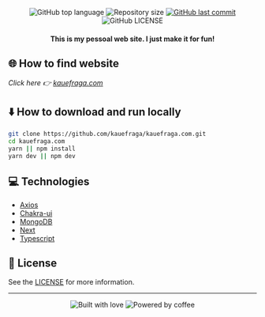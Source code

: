 <p align="center">
  <img
    alt="GitHub top language"
    src="https://img.shields.io/github/languages/top/kauefraga/kauefraga.com.svg"
  />
  <img
    alt="Repository size"
    src="https://img.shields.io/github/repo-size/kauefraga/kauefraga.com.svg"
  />
  <a href="https://github.com/kauefraga/kauefraga.com/commits/main">
    <img
      alt="GitHub last commit"
      src="https://img.shields.io/github/last-commit/kauefraga/kauefraga.com.svg"
    />
  </a>
  <img
    alt="GitHub LICENSE"
    src="https://img.shields.io/github/license/kauefraga/kauefraga.com.svg"
  />
</p>

<h4 align="center">This is my pessoal web site. I just make it for fun!</h4>

## 🌐 How to find website

<em>Click here 👉 <a target="_blank" href="https://kauefraga.vercel.app">kauefraga.com</a></em>

## ⬇️ How to download and run locally

```bash
git clone https://github.com/kauefraga/kauefraga.com.git
cd kauefraga.com
yarn || npm install
yarn dev || npm dev
```

## 💻 Technologies

- [Axios](https://npmjs.com/package/axios)
- [Chakra-ui](https://chakra-ui.com)
- [MongoDB](https://mongodb.com)
- [Next](https://nextjs.org)
- [Typescript](https://www.typescriptlang.org)

## 📝 License

See the [LICENSE](https://github.com/kauefraga/kauefraga.com/blob/main/LICENSE) for more information.

---

<div align="center" display="flex">
  <img alt="Built with love" src="https://forthebadge.com/images/badges/built-with-love.svg">
  <img alt="Powered by coffee" src="https://forthebadge.com/images/badges/powered-by-coffee.svg">
</div>
